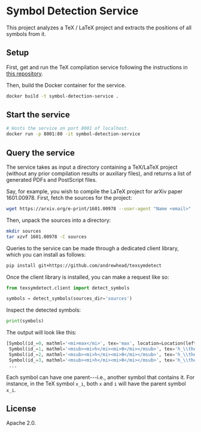 # Symbol Detection Service

This project analyzes a TeX / LaTeX project and extracts the positions of all 
symbols from it.

## Setup

First, get and run the TeX compilation service following the instructions in 
[this repository](https://github.com/andrewhead/tex-compilation-service).

Then, build the Docker container for the service.

```bash
docker build -t symbol-detection-service .
```

## Start the service

```bash
# Hosts the service on port 8001 of localhost.
docker run -p 8001:80 -it symbol-detection-service
```

## Query the service

The service takes as input a directory containing a TeX/LaTeX project (without 
any prior compilation results or auxiliary files), and returns a list of 
generated PDFs and PostScript files.

Say, for example, you wish to compile the LaTeX project for arXiv paper 
1601.00978. First, fetch the sources for the project:

```bash
wget https://arxiv.org/e-print/1601.00978 --user-agent "Name <email>"
```

Then, unpack the sources into a directory:

```bash
mkdir sources
tar xzvf 1601.00978 -C sources
```

Queries to the service can be made through a dedicated client library, which you 
can install as follows:

```bash
pip install git+https://github.com/andrewhead/texsymdetect
```

Once the client library is installed, you can make a request like so:

```python
from texsymdetect.client import detect_symbols

symbols = detect_symbols(sources_dir='sources')
```

Inspect the detected symbols:

```python
print(symbols)
```

The output will look like this:

```python
[Symbol(id_=0, mathml='<mi>max</mi>', tex='max', location=Location(left=850, top=741, width=39, height=9, page=1), parent=None),
 Symbol(id_=1, mathml='<msub><mi>h</mi><mi>θ</mi></msub>', tex='h_\\theta', location=Location(left=1021, top=661, width=18, height=17, page=1), parent=None),
 Symbol(id_=2, mathml='<msub><mi>h</mi><mi>θ</mi></msub>', tex='h_\\theta', location=Location(left=771, top=736, width=18, height=17, page=1), parent=None),
 Symbol(id_=3, mathml='<msub><mi>h</mi><mi>θ</mi></msub>', tex='h_\\theta', location=Location(left=908, top=1438, width=18, height=17, page=1), parent=None),
 ...
```

Each symbol can have one parent---i.e., another symbol that contains it. For instance, in the TeX symbol `x_i`, both `x` and `i` will have the parent symbol `x_i`.

## License

Apache 2.0.
